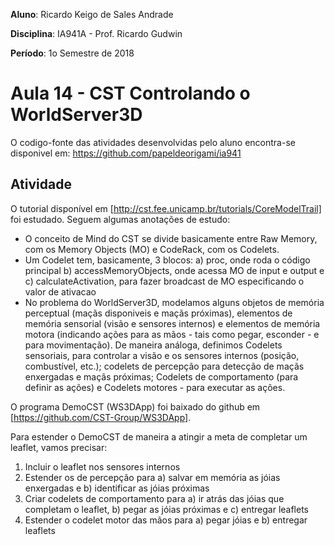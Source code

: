 **Aluno**: Ricardo Keigo de Sales Andrade

**Disciplina**: IA941A - Prof. Ricardo Gudwin

**Período**: 1o Semestre de 2018

# Aula 14 - CST Controlando o WorldServer3D

O codigo-fonte das atividades desenvolvidas pelo aluno encontra-se disponivel em:
https://github.com/papeldeorigami/ia941

## Atividade

O tutorial disponível em [http://cst.fee.unicamp.br/tutorials/CoreModelTrail] foi estudado. Seguem algumas anotações de estudo:
- O conceito de Mind do CST se divide basicamente entre Raw Memory, com os Memory Objects (MO) e CodeRack, com os Codelets.
- Um Codelet tem, basicamente, 3 blocos: a) proc, onde roda o código principal b) accessMemoryObjects, onde acessa MO de input e output e c) calculateActivation, para fazer broadcast de MO especificando o valor de ativacao
- No problema do WorldServer3D, modelamos alguns objetos de memória perceptual (maçãs disponiveis e maçãs próximas),
elementos de memória sensorial (visão e sensores internos) e elementos de memória motora (indicando ações para as mãos - tais como pegar, esconder - e para movimentação). De maneira análoga,
definimos Codelets sensoriais, para controlar a visão e os sensores internos (posição, combustível, etc.); codelets de percepção para detecção de maçãs enxergadas e maçãs próximas;
Codelets de comportamento (para definir as ações) e Codelets motores - para executar as ações.

O programa DemoCST (WS3DApp) foi baixado do github em [https://github.com/CST-Group/WS3DApp].

Para estender o DemoCST de maneira a atingir a meta de completar um leaflet, vamos precisar:
1) Incluir o leaflet nos sensores internos
2) Estender os de percepção para a) salvar em memória as jóias enxergadas e b) identificar as jóias próximas
3) Criar codelets de comportamento para a) ir atrás das jóias que completam o leaflet, b) pegar as jóias próximas e c) entregar leaflets
4) Estender o codelet motor das mãos para a) pegar jóias e b) entregar leaflets
